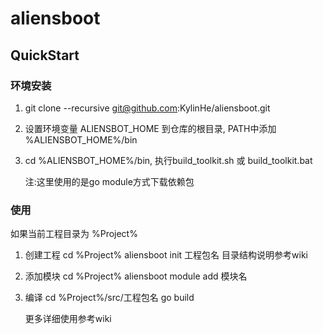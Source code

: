 # aliensboot

## QuickStart

### 环境安装

1. git clone --recursive git@github.com:KylinHe/aliensboot.git

2. 设置环境变量 ALIENSBOT_HOME 到仓库的根目录, PATH中添加 %ALIENSBOT_HOME%/bin

3. cd %ALIENSBOT_HOME%/bin, 执行build_toolkit.sh 或 build_toolkit.bat 

    注:这里使用的是go module方式下载依赖包 


### 使用

如果当前工程目录为  %Project%

1. 创建工程
   cd %Project%
   aliensboot init 工程包名
   目录结构说明参考wiki
   
2. 添加模块
   cd %Project%
   aliensboot module add 模块名
   
3. 编译
   cd %Project%/src/工程包名
   go build
   
   更多详细使用参考wiki
    
  
